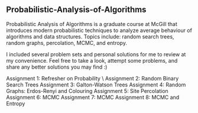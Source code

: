 ## Probabilistic-Analysis-of-Algorithms
Probabilistic Analysis of Algorithms is a graduate course at McGill that introduces modern probabilistic techniques to analyze average behaviour of algorithms and data structures. 
Topics include: random search trees, random graphs, percolation, MCMC, and entropy.

I included several problem sets and personal solutions for me to review at my convenience. Feel free to take a look, attempt some problems, and share any better solutions you may find :)

Assignment 1: Refresher on Probability \\
Assignment 2: Random Binary Search Trees
Assignment 3: Galton-Watson Trees
Assignment 4: Random Graphs: Erdos-Renyi and Colouring
Assignment 5: Site Percolation
Assignment 6: MCMC
Assignment 7: MCMC
Assignment 8: MCMC and Entropy
